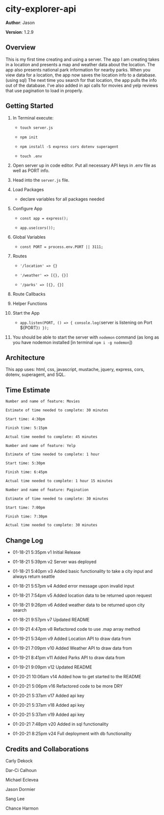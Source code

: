 # city-explorer-api

**Author**: Jason

**Version**: 1.2.9

## Overview

This is my first time creating and using a server. The app I am creating takes in a location and presents a map and weather data about the location. The app also presents national park information for nearby parks. When you view data for a location, the app now saves the location info to a database.(using sql) The next time you search for that location, the app pulls the info out of the database. I've also added in api calls for movies and yelp reviews that use pagination to load in properly.

## Getting Started

1. In Terminal execute:

   - `touch server.js`

   - `npm init`

   - `npm install -S express cors dotenv superagent`

   - `touch .env`

1. Open server up in code editor. Put all necessary API keys in .env file as well as PORT info.

1. Head into the `server.js` file.

1. Load Packages

   - declare variables for all packages needed

1. Configure App

   - `const app = express();`

   - `app.use(cors());`

1. Global Variables

   - `const PORT = process.env.PORT || 3111;`

1. Routes

   - `'/location' => {}`

   - `'/weather' => [{}, {}]`

   - `'/parks' => [{}, {}]`

1. Route Callbacks

1. Helper Functions

1. Start the App

   - `app.listen(PORT, () => { console.log(`server is listening on Port ${PORT}`) });`

1. You should be able to start the server with `nodemon` command (as long as you have nodemon installed [in terminal `npm i -g nodemon`])

## Architecture

This app uses: html, css, javascript, mustache, jquery, express, cors, dotenv, superagent, and SQL.

## Time Estimate

```html
Number and name of feature: Movies

Estimate of time needed to complete: 30 minutes

Start time: 4:30pm

Finish time: 5:15pm

Actual time needed to complete: 45 minutes
```

```html
Number and name of feature: Yelp

Estimate of time needed to complete: 1 hour

Start time: 5:30pm

Finish time: 6:45pm

Actual time needed to complete: 1 hour 15 minutes
```

```html
Number and name of feature: Pagination

Estimate of time needed to complete: 30 minutes

Start time: 7:00pm

Finish time: 7:30pm

Actual time needed to complete: 30 minutes
```

## Change Log

- 01-18-21 5:35pm v1 Initial Release

- 01-18-21 5:39pm v2 Server was deployed

- 01-18-21 5:40pm v3 Added basic functionality to take a city input and always return seattle

- 01-18-21 5:57pm v4 Added error message upon invalid input

- 01-18-21 7:54pm v5 Added location data to be returned upon request

- 01-18-21 9:26pm v6 Added weather data to be returned upon city search

- 01-18-21 9:57pm v7 Updated README

- 01-19-21 4:47pm v8 Refactored code to use .map array method

- 01-19-21 5:34pm v9 Added Location API to draw data from

- 01-19-21 7:09pm v10 Added Weather API to draw data from

- 01-19-21 8:41pm v11 Added Parks API to draw data from

- 01-19-21 9:09pm v12 Updated README

- 01-20-21 10:06am v14 Added how to get started to the README

- 01-20-21 5:06pm v16 Refactored code to be more DRY

- 01-20-21 5:37am v17 Added api key

- 01-20-21 5:37am v18 Added api key

- 01-20-21 5:37am v19 Added api key

- 01-20-21 7:48pm v20 Added in sql functionality

- 01-20-21 8:25pm v24 Full deployment with db functionality

## Credits and Collaborations

Carly Dekock

Dar-Ci Calhoun

Michael Eclevea

Jason Dormier

Sang Lee

Chance Harmon
